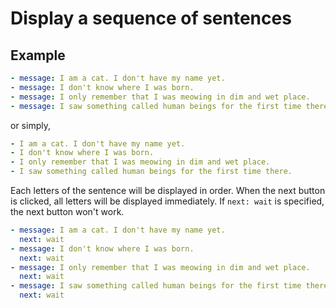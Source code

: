 Display a sequence of sentences
================================================================================

Example
--------------------------------------------------------------------------------

```yaml
- message: I am a cat. I don't have my name yet.
- message: I don't know where I was born.
- message: I only remember that I was meowing in dim and wet place.
- message: I saw something called human beings for the first time there.
```

or simply,

```yaml
- I am a cat. I don't have my name yet.
- I don't know where I was born.
- I only remember that I was meowing in dim and wet place.
- I saw something called human beings for the first time there.
```

Each letters of the sentence will be displayed in order.
When the next button is clicked, all letters will be displayed immediately.
If `next: wait` is specified, the next button won't work.

```yaml
- message: I am a cat. I don't have my name yet.
  next: wait
- message: I don't know where I was born.
  next: wait
- message: I only remember that I was meowing in dim and wet place.
  next: wait
- message: I saw something called human beings for the first time there.
  next: wait
```
